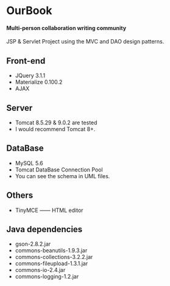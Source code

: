 # OurBook
#### Multi-person collaboration writing community

JSP & Servlet Project using the MVC and DAO design patterns.

## Front-end
- JQuery 3.1.1
- Materialize 0.100.2
- AJAX

## Server

- Tomcat 8.5.29 & 9.0.2 are tested
- I would recommend Tomcat 8+.

## DataBase
- MySQL 5.6
- Tomcat DataBase Connection Pool
- You can see the schema in UML files.

## Others
- TinyMCE —— HTML editor

## Java dependencies
- gson-2.8.2.jar
- commons-beanutils-1.9.3.jar
- commons-collections-3.2.2.jar
- commons-fileupload-1.3.1.jar
- commons-io-2.4.jar
- commons-logging-1.2.jar